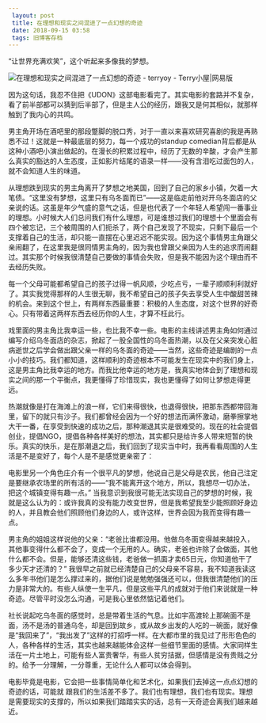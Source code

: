 ```yaml
---
 layout: post
 title: 在理想和现实之间混进了一点幻想的奇迹
 date: 2018-09-15 03:58
 tags: 旧博客存档
---
```

“让世界充满欢笑”，这个听起来多像我的梦想。

  

![在理想和现实之间混进了一点幻想的奇迹 - terryoy -
Terry小屋|网易版](http://imglf3.nosdn0.126.net/img/d3RhVFdGTXZTU3FWYjUvU0NEZTFhdm5MclJaNDFZdnZ3NndyVFF0OHlOcThHcHdmM3dDWS9RPT0.jpg)  

  

因为这句话，我忍不住把《UDON》这部电影看完了。其实电影的套路并不复杂，看了前半部都可以猜到后半部了，但是主人公的经历，跟我又是何其相似，就那样触到了我内心的共鸣。

  

男主角开场在酒吧里的那段蹩脚的脱口秀，对于一直以来喜欢研究喜剧的我是再熟悉不过！这就是一种最底层的努力，每一个成功的standup
comedian背后都是从这种小酒吧小演出做起的。在漫长的积累过程中，经历了无数的辛酸，才会产生那么真实的豁达的人生态度，正如影片结尾的语录一样——没有含泪吃过面包的人，就不会知道人生的味道。

  

从理想跌到现实的男主角离开了梦想之地美国，回到了自己的家乡小镇，欠着一大笔债。“这里没有梦想，这里只有乌冬面而已”——这是临走前他对开乌冬面店的父亲说的话。这虽是年少气盛的意气之话，但是也代表了一个年轻人希望闯一番事业的理想。小时候大人们总问我们有什么理想，可是谁想过我们的理想十个里面会有四个被忘记，三个被周围的人们扼杀了，两个自己发现了不现实，只剩下最后一个支撑着自己的生活，却只能一直摆在心里迟迟不能实现。因为这个事情男主角跟父亲闹翻了，在这里我是很同情男主角的，因为我也曾跟父亲因为人生的追求而闹翻过。其实那个时候我很清楚自己要做的事情会失败，但是我不能因为这个理由而不去经历失败。

  

每一个父母可能都希望自己的孩子过得一帆风顺，少吃点亏，一辈子顺顺利利就好了。其实我觉得那样的人生很无聊，我不希望自己的孩子失去享受人生中酸甜苦辣的机会。来到这个世上，有两样东西最重要：积极的人生态度，对这个世界的好奇心。只有带着这两样东西去经历你的人生，才算不枉此行。

  

戏里面的男主角比我幸运一些，也比我不幸一些。电影的主线讲述男主角如何通过编写介绍乌冬面店的杂志，掀起了一股全国性的乌冬面热潮，以及在父亲突发心脏病逝世之后学会做出跟父亲一样的乌冬面的奇迹——当然，这些奇迹是编剧的一点小小的技巧。我们都知道，这样顺利的奇迹根本不可能发生在现实中的我们身上，这是男主角比我幸运的地方。而我比他幸运的地方是，我真实地体会到了理想和现实之间的那一个平衡点，我更懂得了珍惜现实，我也更懂得了如何让梦想走得更远。

  

热潮就像是打在海滩上的浪一样，它们来得很快，也退得很快，把那东西都带回海里，留下的就只有沙子。我们都曾经会因为一个好的想法而满怀激动，磨拳擦掌地大干一番，在享受到快速的成功之后，那种潮退其实是很难受的。现在的社会提倡创业，提倡NGO，提倡各种各样美好的想法，其实都只是给许多人带来短暂的快乐。真实的快乐，是在那潮退之后，我们回到了现实当中时，我再看看周围的人生活是不是变好了，每个人是不是感觉更亲密了：

  

电影里另一个角色庄介有一个很平凡的梦想，他说自己是父母是农民，他自己注定是要继承农场里的所有活的——“我不能离开这个地方，所以，我想尽一切办法，把这个城镇变得有趣一点。”
当我意识到我很可能无法实现自己的梦想的时候，我就是这么认为的：或许我真的没有能力改变世界，但是我希望我至少能照顾好身边的人，并且教会他们照顾他们身边的人，或许这样，世界会因为我而变得有趣一点。

  

男主角的姐姐这样说他的父亲：“老爸比谁都没用。他做乌冬面变得越来越投入，其他事变得什么都不会了，变成一个无用的人。确实，老爸也许除了会做面，其他什么都不会。但是，能够还清这些钱，老爸做一抓面才卖65日元，你知道他干了多少天才还清的？”
我很早之前就已经清楚自己的父母亲不容易，我不知道我读这么多年书他们是怎么撑过来的，据他们说是勉勉强强还可以，但我很清楚他们的压力是非常大的。有些人纵使一生平凡，但是这些平凡的成就对于他们来说就是一种奇迹。尽管平时没怎么沟通，可是我心里依然惦记着他们。

  

社长说起吃乌冬面的感觉时，总是带着生活的气息。比如宇高渡轮上那碗面不是面，汤不是汤的普通乌冬，却是回到故乡，或从故乡出发的人吃的一碗面，就好像是“我回来了”，“我出发了”这样的打招呼一样。在大都市里的我见过了形形色色的人，各种各样的生活，其实也越来越能体会这样一些细节里面的感情。大家同样生活在一片土地上，可能有些人富贵奢华，有些人贫穷拮据，但感情是没有贵贱之分的。给予一分理解，一分尊重，无论什么人都可以体会得到。

  

  

电影毕竟是电影，它会把一些事情简单化和艺术化，如果我们去掉这一点点幻想的奇迹的话，可能就
跟我们的生活差不多了。我们也有理想，我们也有现实。理想是需要现实的支撑的，所以如果我们踏踏实实的话，总有一天奇迹会离我们越来越近。


